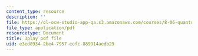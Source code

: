 ```yaml
---
content_type: resource
description: ''
file: https://ol-ocw-studio-app-qa.s3.amazonaws.com/courses/8-06-quantum-physics-iii-spring-2018/e3ed89342be47957eefc889914aedb29_FIef9sP-Yq8.pdf
file_type: application/pdf
resourcetype: Document
title: 3play pdf file
uid: e3ed8934-2be4-7957-eefc-889914aedb29
---
```

